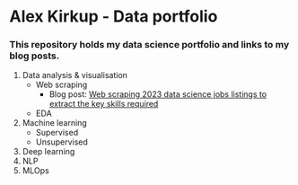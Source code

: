 # Alex Kirkup - Data portfolio

### This repository holds my data science portfolio and links to my blog posts.

1. Data analysis & visualisation
   - Web scraping 
     * Blog post: [Web scraping 2023 data science jobs listings to extract the key skills required](https://medium.com/@alex.kirkup/web-scraping-2023-data-science-jobs-listings-to-extract-the-key-skills-required-2359bfab176e)
   - EDA
2. Machine learning
   - Supervised
   - Unsupervised
3. Deep learning
4. NLP
5. MLOps

